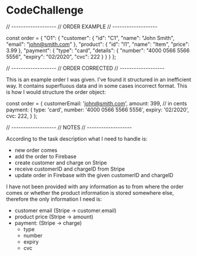 # CodeChallenge

// -------------------
// ORDER EXAMPLE
// -------------------

const order = {
 	 "O1": {
 		"customer": {
 			"id": "C1",
 			"name": "John Smith",
 			"email": "john@smith.com"
 		},
 		"product": {
 			"id": "I1",
 			"name": "Item",
 			"price": 3.99
 		},
 		"payment": {
 			"type": "card",
			"details": {
				"number": "4000 0566 5566 5556",
 				"expiry": "02/2020",
 				"cvc": 222
			}
 		}
	}
};

// -------------------
// ORDER CORRECTED
// -------------------

This is an example order I was given. I've found it structured in an inefficient way. It contains superfluous data and in some cases incorrect format.
This is how I would structure the order object:

const order = {
	customerEmail: 'john@smith.com',
	amount: 399, // in cents
	payment: {
		type: 'card',
		number: '4000 0566 5566 5556',
		expiry: '02/2020',
		cvc: 222,
	}
};

// -------------------
// NOTES
// -------------------

According to the task description what I need to handle is:
- new order comes
- add the order to Firebase
- create customer and charge on Stripe
- receive customerID and chargeID from Stripe
- update order in Firebase with the given customerID and chargeID

I have not been provided with any information as to from where the order comes or whether the product information is stored somewhere else,
therefore the only information I need is:

- customer email (Stripe -> customer.email)
- product price (Stripe -> amount)
- payment: (Stripe -> charge)
	- type
	- number
	- expiry
	- cvc